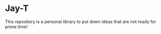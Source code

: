 # Jay-T

This repository is a personal library to put down ideas that are not ready for prime time!
